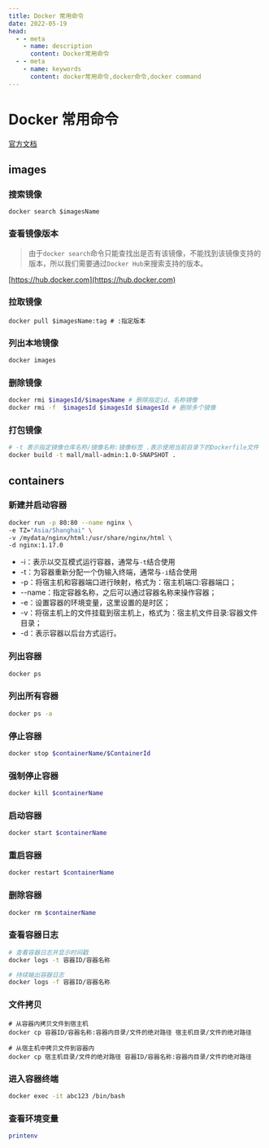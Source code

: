 ```yaml
---
title: Docker 常用命令
date: 2022-05-19
head:
  - - meta
    - name: description
      content: Docker常用命令
  - - meta
    - name: keywords
      content: docker常用命令,docker命令,docker command
---
```

# Docker 常用命令

[官方文档](https://docs.docker.com/engine/reference/run/)

## images

### 搜索镜像

```shell
docker search $imagesName
```

### 查看镜像版本

> 由于`docker search`命令只能查找出是否有该镜像，不能找到该镜像支持的版本，所以我们需要通过`Docker Hub`来搜索支持的版本。

[https://hub.docker.com](https://hub.docker.com)

### 拉取镜像

```shell
docker pull $imagesName:tag # :指定版本
```

### 列出本地镜像

```sh
docker images
```

### 删除镜像

```sh
docker rmi $imagesId/$imagesName # 删除指定id、名称镜像
docker rmi -f  $imagesId $imagesId $imagesId # 删除多个镜像
```

### 打包镜像

```sh
# -t 表示指定镜像仓库名称/镜像名称:镜像标签 .表示使用当前目录下的Dockerfile文件
docker build -t mall/mall-admin:1.0-SNAPSHOT .
```

## containers

### 新建并启动容器

```bash
docker run -p 80:80 --name nginx \
-e TZ="Asia/Shanghai" \
-v /mydata/nginx/html:/usr/share/nginx/html \
-d nginx:1.17.0
```

- -i：表示以交互模式运行容器，通常与`-t`结合使用
- -t：为容器重新分配一个伪输入终端，通常与`-i`结合使用
- -p：将宿主机和容器端口进行映射，格式为：宿主机端口:容器端口；
- --name：指定容器名称，之后可以通过容器名称来操作容器；
- -e：设置容器的环境变量，这里设置的是时区；
- -v：将宿主机上的文件挂载到宿主机上，格式为：宿主机文件目录:容器文件目录；
- -d：表示容器以后台方式运行。

### 列出容器

```sh
docker ps
```

### 列出所有容器

```sh
docker ps -a
```

### 停止容器

```sh
docker stop $containerName/$ContainerId
```

### 强制停止容器

```sh
docker kill $containerName
```

### 启动容器

```sh
docker start $containerName
```

### 重启容器

```sh
docker restart $containerName
```

### 删除容器

```sh
docker rm $containerName
```

### 查看容器日志

```sh
# 查看容器日志并显示时间戳
docker logs -t 容器ID/容器名称

# 持续输出容器日志
docker logs -f 容器ID/容器名称
```

### 文件拷贝

```shell
# 从容器内拷贝文件到宿主机
docker cp 容器ID/容器名称:容器内目录/文件的绝对路径 宿主机目录/文件的绝对路径

# 从宿主机中拷贝文件到容器内
docker cp 宿主机目录/文件的绝对路径 容器ID/容器名称:容器内目录/文件的绝对路径
```

### 进入容器终端

```sh
docker exec -it abc123 /bin/bash
```

### 查看环境变量

```sh
printenv
```

